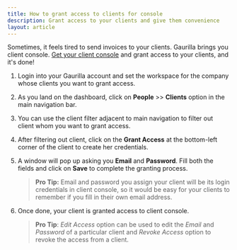```yaml
---
title: How to grant access to clients for console
description: Grant access to your clients and give them convenience
layout: article
---
```

Sometimes, it feels tired to send invoices to your clients. Gaurilla brings you client console. [Get your client console]({{site.url}}/articles/how-to-get-client-console) and grant access to your clients, and it's done!

1. Login into your Gaurilla account and set the workspace for the company whose clients you want to grant access.

2. As you land on the dashboard, click on **People** >> **Clients** option in the main navigation bar.

3. You can use the client filter adjacent to main navigation to filter out client whom you want to grant access.

4. After filtering out client, click on the **Grant Access** at the bottom-left corner of the client to create her credentials.

5. A window will pop up asking you **Email** and **Password**. Fill both the fields and click on **Save** to complete the granting process.

	> **Pro Tip:** Email and password you assign your client will be its login credentials in client console, so it would be easy for your clients to remember if you fill in their own email address.

6. Once done, your client is granted access to client console.

	> **Pro Tip**: *Edit Access* option can be used to edit the *Email* and *Password* of a particular client and *Revoke Access* option to revoke the access from a client.
